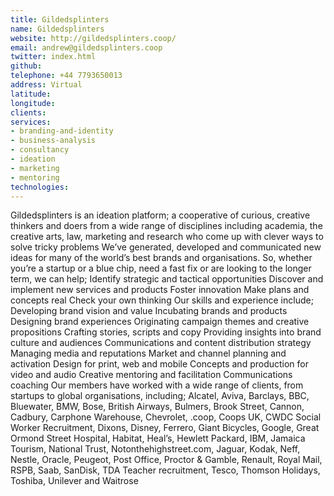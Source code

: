 ```yaml
---
title: Gildedsplinters
name: Gildedsplinters
website: http://gildedsplinters.coop/
email: andrew@gildedsplinters.coop
twitter: index.html
github: 
telephone: +44 7793650013
address: Virtual
latitude: 
longitude: 
clients:
services:
- branding-and-identity
- business-analysis
- consultancy
- ideation
- marketing
- mentoring
technologies:
---
```


Gildedsplinters is an ideation platform; a cooperative of curious, creative thinkers and doers from a wide range of disciplines including academia, the creative arts, law, marketing and research who come up with clever ways to solve tricky problems
We’ve generated, developed and communicated new ideas for many of the world’s best brands and organisations. So, whether you’re a startup or a blue chip, need a fast fix or are looking to the longer term, we can help;
Identify strategic and tactical opportunities
Discover and implement new services and products
Foster innovation
Make plans and concepts real
Check your own thinking
Our skills and experience include;
Developing brand vision and value
Incubating brands and products
Designing brand experiences
Originating campaign themes and creative propositions
Crafting stories, scripts and copy
Providing insights into brand culture and audiences
Communications and content distribution strategy
Managing media and reputations
Market and channel planning and activation
Design for print, web and mobile
Concepts and production for video and audio
Creative mentoring and facilitation
Communications coaching
Our members have worked with a wide range of clients, from startups to global organisations, including;
Alcatel, Aviva, Barclays, BBC, Bluewater, BMW, Bose, British Airways, Bulmers, Brook Street, Cannon, Cadbury, Carphone Warehouse, Chevrolet, .coop, Coops UK, CWDC Social Worker Recruitment, Dixons, Disney, Ferrero, Giant Bicycles, Google, Great Ormond Street Hospital, Habitat, Heal’s, Hewlett Packard, IBM, Jamaica Tourism, National Trust, Notonthehighstreet.com, Jaguar, Kodak, Neff, Nestle, Oracle, Peugeot, Post Office, Proctor & Gamble, Renault, Royal Mail, RSPB, Saab, SanDisk, TDA Teacher recruitment, Tesco, Thomson Holidays, Toshiba, Unilever and Waitrose
 